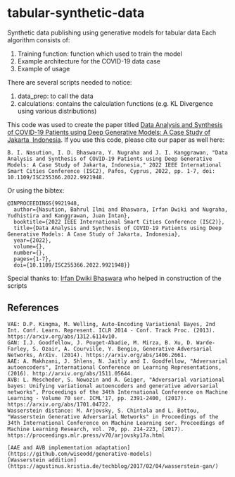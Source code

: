 # tabular-synthetic-data
 Synthetic data publishing using generative models for tabular data
 Each algorithm consists of:
 1. Training function: function which used to train the model
 2. Example architecture for the COVID-19 data case
 3. Example of usage

 There are several scripts needed to notice:
 1. data_prep: to call the data
 2. calculations: contains the calculation functions (e.g. KL Divergence using various distributions)

This code was used to create the paper titled [Data Analysis and Synthesis of COVID-19 Patients using Deep Generative Models: A Case Study of Jakarta, Indonesia](https://ieeexplore.ieee.org/document/9921948/). If you use this code, please cite our paper as well here:
```
B. I. Nasution, I. D. Bhaswara, Y. Nugraha and J. I. Kanggrawan, "Data Analysis and Synthesis of COVID-19 Patients using Deep Generative Models: A Case Study of Jakarta, Indonesia," 2022 IEEE International Smart Cities Conference (ISC2), Pafos, Cyprus, 2022, pp. 1-7, doi: 10.1109/ISC255366.2022.9921948.
```
Or using the bibtex:
```
@INPROCEEDINGS{9921948,
  author={Nasution, Bahrul Ilmi and Bhaswara, Irfan Dwiki and Nugraha, Yudhistira and Kanggrawan, Juan Intan},
  booktitle={2022 IEEE International Smart Cities Conference (ISC2)}, 
  title={Data Analysis and Synthesis of COVID-19 Patients using Deep Generative Models: A Case Study of Jakarta, Indonesia}, 
  year={2022},
  volume={},
  number={},
  pages={1-7},
  doi={10.1109/ISC255366.2022.9921948}}
```

Special thanks to: [Irfan Dwiki Bhaswara](https://github.com/bhaswara) who helped in construction of the scripts

## References
    VAE: D.P. Kingma, M. Welling, Auto-Encoding Variational Bayes, 2nd Int. Conf. Learn. Represent. ICLR 2014 - Conf. Track Proc. (2013). https://arxiv.org/abs/1312.6114v10.
    GAN: I.J. Goodfellow, J. Pouget-Abadie, M. Mirza, B. Xu, D. Warde-Farley, S. Ozair, A. Courville, Y. Bengio, Generative Adversarial Networks, ArXiv. (2014). https://arxiv.org/abs/1406.2661.
    AAE: A. Makhzani, J. Shlens, N. Jaitly and I. Goodfellow, "Adversarial autoencoders", International Conference on Learning Representations, (2016). http://arxiv.org/abs/1511.05644.
    AVB: L. Mescheder, S. Nowozin and A. Geiger, "Adversarial variational bayes: Unifying variational autoencoders and generative adversarial networks", Proceedings of the 34th International Conference on Machine Learning - Volume 70 ser. ICML'17, pp. 2391-2400, (2017). https://arxiv.org/abs/1701.04722.
    Wasserstein distance: M. Arjovsky, S. Chintala and L. Bottou, "Wasserstein Generative Adversarial Networks" in Proceedings of the 34th International Conference on Machine Learning ser. Proceedings of Machine Learning Research, vol. 70, pp. 214-223, (2017). https://proceedings.mlr.press/v70/arjovsky17a.html

    [AAE and AVB implementation adaptation](https://github.com/wiseodd/generative-models)
    [Wasserstein addition](https://agustinus.kristia.de/techblog/2017/02/04/wasserstein-gan/)
